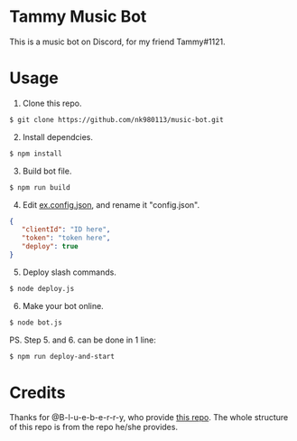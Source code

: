 # Tammy Music Bot
 This is a music bot on Discord, for my friend Tammy#1121.
# Usage
 1. Clone this repo.
 ```sh
 $ git clone https://github.com/nk980113/music-bot.git
 ```
 2. Install dependcies.
 ```sh
 $ npm install
 ```
 3. Build bot file.
 ```sh
 $ npm run build
 ```
 4. Edit [ex.config.json](ex.config.json), and rename it "config.json".
 ```json
 {
    "clientId": "ID here",
    "token": "token here",
    "deploy": true
 }
 ```
 5. Deploy slash commands.
 ```sh
 $ node deploy.js
 ```
 6. Make your bot online.
 ```sh
 $ node bot.js
 ```
 PS. Step 5. and 6. can be done in 1 line:
 ```sh
 $ npm run deploy-and-start
 ```
 
 # Credits
 Thanks for @B-l-u-e-b-e-r-r-y, who provide [this repo](https://github.com/B-l-u-e-b-e-r-r-y/Discord-Bot-02). The whole structure of this repo is from the repo he/she provides.
